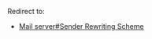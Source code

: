 Redirect to:

*   [Mail server#Sender Rewriting Scheme](/index.php/Mail_server#Sender_Rewriting_Scheme "Mail server")